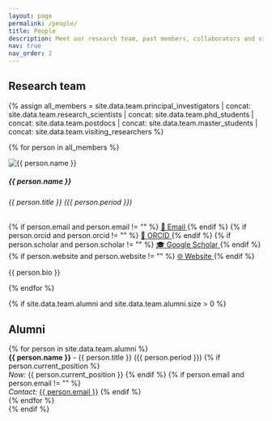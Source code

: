 ```yaml
---
layout: page
permalink: /people/
title: People
description: Meet our research team, past members, collaborators and visitors
nav: true
nav_order: 2
---
```


## Research team

<div class="people row">

{% assign all_members = site.data.team.principal_investigators | concat: site.data.team.research_scientists | concat: site.data.team.phd_students | concat: site.data.team.postdocs | concat: site.data.team.master_students | concat: site.data.team.visiting_researchers %}

{% for person in all_members %}
<div class="person-card">
  <div class="card-body">
    <img src="/assets/img/team/{{ person.image }}" alt="{{ person.name }}" class="profile-image">
    <h5 class="card-title">{{ person.name }}</h5>
    <h6 class="card-subtitle">{{ person.title }} ({{ person.period }})</h6>
    <div class="social-links">
      {% if person.email and person.email != "" %}
      <a href="mailto:{{ person.email }}" class="social-link email">
        <span>📧</span>
        <span>Email</span>
      </a>
      {% endif %}
      {% if person.orcid and person.orcid != "" %}
      <a href="{{ person.orcid }}" class="social-link orcid" target="_blank">
        <span>🔗</span>
        <span>ORCID</span>
      </a>
      {% endif %}
      {% if person.scholar and person.scholar != "" %}
      <a href="{{ person.scholar }}" class="social-link google-scholar" target="_blank">
        <span>🎓</span>
        <span>Google Scholar</span>
      </a>
      {% endif %}
      {% if person.website and person.website != "" %}
      <a href="{{ person.website }}" class="social-link website" target="_blank">
        <span>🌐</span>
        <span>Website</span>
      </a>
      {% endif %}
    </div>
    <p class="card-text">{{ person.bio }}</p>
  </div>
</div>
{% endfor %}

</div>

<!-- Alumni Section -->
{% if site.data.team.alumni and site.data.team.alumni.size > 0 %}
## Alumni

<div class="alumni-section">
{% for person in site.data.team.alumni %}
  <div class="alumni-item">
    <strong>{{ person.name }}</strong> - {{ person.title }} ({{ person.period }})
    {% if person.current_position %}
      <br><em>Now:</em> {{ person.current_position }}
    {% endif %}
    {% if person.email and person.email != "" %}
      <br><em>Contact:</em> <a href="mailto:{{ person.email }}">{{ person.email }}</a>
    {% endif %}
  </div>
{% endfor %}
</div>
{% endif %}